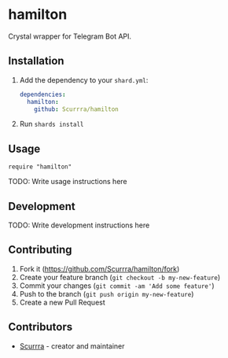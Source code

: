 # hamilton

Crystal wrapper for Telegram Bot API.

## Installation

1. Add the dependency to your `shard.yml`:

   ```yaml
   dependencies:
     hamilton:
       github: Scurrra/hamilton
   ```

2. Run `shards install`

## Usage

```crystal
require "hamilton"
```

TODO: Write usage instructions here

## Development

TODO: Write development instructions here

## Contributing

1. Fork it (<https://github.com/Scurrra/hamilton/fork>)
2. Create your feature branch (`git checkout -b my-new-feature`)
3. Commit your changes (`git commit -am 'Add some feature'`)
4. Push to the branch (`git push origin my-new-feature`)
5. Create a new Pull Request

## Contributors

- [Scurrra](https://github.com/Scurrra) - creator and maintainer
